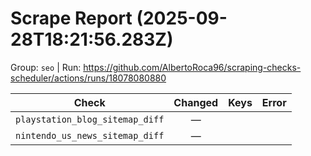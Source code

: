 # Scrape Report (2025-09-28T18:21:56.283Z)

Group: `seo`  |  Run: https://github.com/AlbertoRoca96/scraping-checks-scheduler/actions/runs/18078080880

| Check | Changed | Keys | Error |
|---|:---:|:--|:--|
| `playstation_blog_sitemap_diff` | — |  |  |
| `nintendo_us_news_sitemap_diff` | — |  |  |
